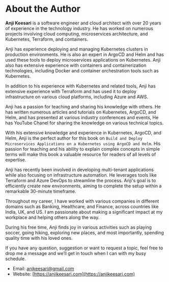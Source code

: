# About the Author

**Anji Keesari** is a software engineer and cloud architect with over 20 years of experience in the technology industry. He has worked on numerous projects involving cloud computing, microservices architecture, and Kubernetes, Terraform, and containers.

<!-- is a certified Kubernetes administrator and -->

Anji has experience deploying and managing Kubernetes clusters in production environments. He is also an expert in ArgoCD and Helm and has used these tools to deploy microservices applications on Kubernetes. Anji also has extensive experience with containers and containerization technologies, including Docker and container orchestration tools such as Kubernetes.

In addition to his experience with Kubernetes and related tools, Anji has extensive experience with Terraform and has used it to deploy infrastructure on various cloud platforms, including Azure and AWS.

Anji has a passion for teaching and sharing his knowledge with others. He has written numerous articles and tutorials on Kubernetes, ArgoCD, and Helm, and has presented at various industry conferences and events, He has YouTube Chanel for sharing the knowledge on various technical topics.

With his extensive knowledge and experience in Kubernetes, ArgoCD, and Helm, Anji is the perfect author for this book on `Build and Deploy Microservices Applications on a Kubernetes using ArgoCD and Helm`. His passion for teaching and his ability to explain complex concepts in simple terms will make this book a valuable resource for readers of all levels of expertise.

Anji has recently been involved in developing multi-tenant applications while also focusing on infrastructure automation. He leverages tools like Terraform and Azure DevOps to streamline the process. Anji's goal is to efficiently create new environments, aiming to complete the setup within a remarkable 30-minute timeframe. 

Throughout my career, I have worked with various companies in different domains such as Banking, Healthcare, and Finance, across countries like India, UK, and US. I am passionate about making a significant impact at my workplace and helping others along the way.

During his free time, Anji finds joy in various activities such as playing soccer, going hiking, exploring new places, and most importantly, spending quality time with his loved ones.

If you have any question, suggestion or want to request a topic, feel free to drop me a message and we’ll get in touch when I can with my busy schedule.

- Email: <anjkeesari@gmail.com>
- Website: [https://anjikeesari.com](https://anjikeesari.com)
